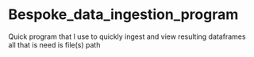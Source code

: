 # Bespoke_data_ingestion_program
Quick program that I use to quickly ingest and view resulting dataframes \
all that is need is file(s) path
